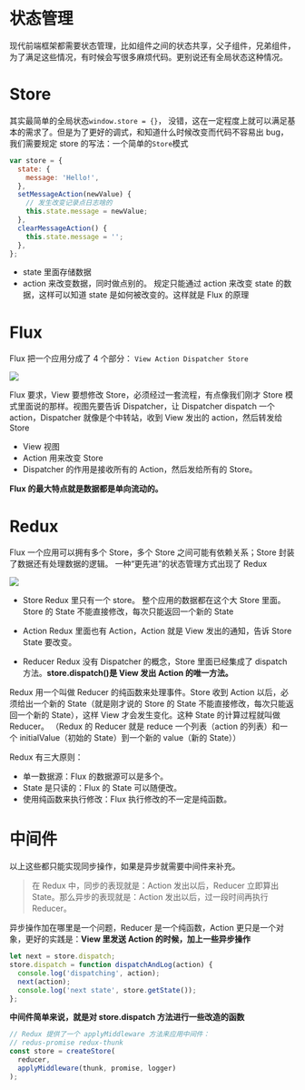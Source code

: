 # 状态管理

现代前端框架都需要状态管理，比如组件之间的状态共享，父子组件，兄弟组件，为了满足这些情况，有时候会写很多麻烦代码。更别说还有全局状态这种情况。

# Store

其实最简单的全局状态`window.store = {}`， 没错，这在一定程度上就可以满足基本的需求了。但是为了更好的调式，和知道什么时候改变而代码不容易出 bug，我们需要规定 store 的写法：一个简单的`Store`模式

```js
var store = {
  state: {
    message: 'Hello!',
  },
  setMessageAction(newValue) {
    // 发生改变记录点日志啥的
    this.state.message = newValue;
  },
  clearMessageAction() {
    this.state.message = '';
  },
};
```

- state 里面存储数据
- action 来改变数据，同时做点别的。
  规定只能通过 action 来改变 state 的数据，这样可以知道 state 是如何被改变的。这样就是 Flux 的原理

# Flux

Flux 把一个应用分成了 4 个部分： `View Action Dispatcher Store`

![](https://images.weserv.nl/?url=https://article.biliimg.com/bfs/article/dc3ca2c2a101ed35f85e23ecfe386e33c7a557a7.png)

Flux 要求，View 要想修改 Store，必须经过一套流程，有点像我们刚才 Store 模式里面说的那样。视图先要告诉 Dispatcher，让 Dispatcher dispatch 一个 action，Dispatcher 就像是个中转站，收到 View 发出的 action，然后转发给 Store

- View 视图
- Action 用来改变 Store
- Dispatcher 的作用是接收所有的 Action，然后发给所有的 Store。

**Flux 的最大特点就是数据都是单向流动的。**

# Redux

Flux 一个应用可以拥有多个 Store，多个 Store 之间可能有依赖关系；Store 封装了数据还有处理数据的逻辑。
一种“更先进”的状态管理方式出现了 Redux

![](https://images.weserv.nl/?url=https://article.biliimg.com/bfs/article/423b8c4658d32e0702060a65c74c988913fe43bb.jpg)

- Store Redux 里只有一个 store。 整个应用的数据都在这个大 Store 里面。Store 的 State 不能直接修改，每次只能返回一个新的 State

- Action Redux 里面也有 Action，Action 就是 View 发出的通知，告诉 Store State 要改变。

- Reducer Redux 没有 Dispatcher 的概念，Store 里面已经集成了 dispatch 方法。**store.dispatch()是 View 发出 Action 的唯一方法。**

Redux 用一个叫做 Reducer 的纯函数来处理事件。Store 收到 Action 以后，必须给出一个新的 State（就是刚才说的 Store 的 State 不能直接修改，每次只能返回一个新的 State），这样 View 才会发生变化。这种 State 的计算过程就叫做 Reducer。
（Redux 的 Reducer 就是 reduce 一个列表（action 的列表）和一个 initialValue（初始的 State）到一个新的 value（新的 State））

Redux 有三大原则：

- 单一数据源：Flux 的数据源可以是多个。
- State 是只读的：Flux 的 State 可以随便改。
- 使用纯函数来执行修改：Flux 执行修改的不一定是纯函数。

# 中间件

以上这些都只能实现同步操作，如果是异步就需要中间件来补充。

> 在 Redux 中，同步的表现就是：Action 发出以后，Reducer 立即算出 State。那么异步的表现就是：Action 发出以后，过一段时间再执行 Reducer。

异步操作加在哪里是一个问题，Reducer 是一个纯函数，Action 更只是一个对象，更好的实践是：**View 里发送 Action 的时候，加上一些异步操作**

```js
let next = store.dispatch;
store.dispatch = function dispatchAndLog(action) {
  console.log('dispatching', action);
  next(action);
  console.log('next state', store.getState());
};
```
**中间件简单来说，就是对 store.dispatch 方法进行一些改造的函数**

```js
// Redux 提供了一个 applyMiddleware 方法来应用中间件：
// redus-promise redux-thunk 
const store = createStore(
  reducer,
  applyMiddleware(thunk, promise, logger)
);
```